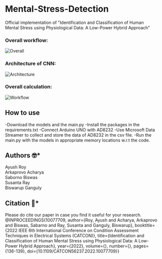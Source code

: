 # Mental-Stress-Detection

Official implementation of "Identification and Classification of Human Mental Stress using Physiological Data: A Low-Power Hybrid Approach"

### Overall workflow:
![Overall](https://user-images.githubusercontent.com/94052139/201930316-52fe158d-3e57-4eca-b627-480ea1175c4c.png)
### Architecture of CNN:
![Architecture](https://user-images.githubusercontent.com/94052139/201930421-dcb5587f-d92f-454e-82a7-a3a645454c59.png)
### Overall calculation:
![Workflow](https://user-images.githubusercontent.com/94052139/201930600-e6a58246-40bf-4fc8-acdb-8b0abdfd4cd3.png)

## How to use
-Download the models and the main.py
-Install the packages in the requirements.txt
-Connect Arduino UNO with AD8232
-Use Microsoft Data Streamer to collect and store the data of AD8232 in the csv file.
-Run the main.py with the models in appropriate memory locations w.r.t the code.

## Authors :nerd_face:*
Ayush Roy<br/>
Arkaprovo Acharya<br/>
Saborno Biswas<br/>
Susanta Ray<br/>
Biswarup Ganguly<br/>

## Citation :thinking:*
Please do cite our paper in case you find it useful for your research.
@INPROCEEDINGS{10077709,
  author={Roy, Ayush and Acharya, Arkaprovo and Biswas, Sabarno and Ray, Susanta and Ganguly, Biswarup},
  booktitle={2022 IEEE 6th International Conference on Condition Assessment Techniques in Electrical Systems (CATCON)}, 
  title={Identification and Classification of Human Mental Stress using Physiological Data: A Low-Power Hybrid Approach}, 
  year={2022},
  volume={},
  number={},
  pages={136-139},
  doi={10.1109/CATCON56237.2022.10077709}}
